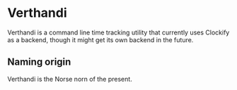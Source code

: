 # Verthandi

Verthandi is a command line time tracking utility that currently uses Clockify as a
backend, though it might get its own backend in the future.

## Naming origin

Verthandi is the Norse norn of the present.
